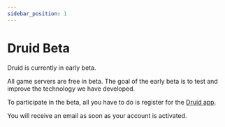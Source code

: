 ```yaml
---
sidebar_position: 1
---
```


# Druid Beta

Druid is currently in early beta.

All game servers are free in beta. The goal of the early beta is to test and improve the technology we have developed.

To participate in the beta, all you have to do is register for the [Druid app](https://app.druid.gg/signup).

You will receive an email as soon as your account is activated.
